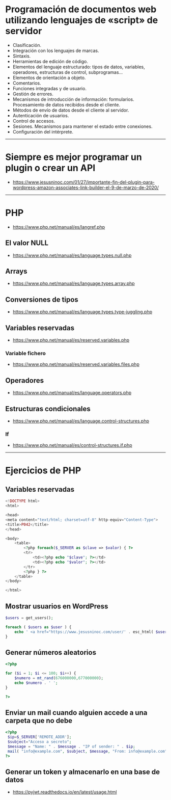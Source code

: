 # Programación de documentos web utilizando lenguajes de «script» de servidor
- Clasificación.
- Integración con los lenguajes de marcas.
- Sintaxis.
- Herramientas de edición de código.
- Elementos del lenguaje estructurado: tipos de datos, variables, operadores, estructuras de control, subprogramas…
- Elementos de orientación a objeto.
- Comentarios.
- Funciones integradas y de usuario.
- Gestión de errores.
- Mecanismos de introducción de información: formularios. Procesamiento de datos recibidos desde el cliente.
- Métodos de envío de datos desde el cliente al servidor.
- Autenticación de usuarios.
- Control de accesos.
- Sesiones. Mecanismos para mantener el estado entre conexiones.
- Configuración del intérprete.

----------------

# Siempre es mejor programar un plugin o crear un API
* https://www.jesusninoc.com/01/27/importante-fin-del-plugin-para-wordpress-amazon-associates-link-builder-el-9-de-marzo-de-2020/

----------------

# PHP
* https://www.php.net/manual/es/langref.php

## El valor NULL
* https://www.php.net/manual/es/language.types.null.php

## Arrays
* https://www.php.net/manual/es/language.types.array.php

## Conversiones de tipos
* https://www.php.net/manual/es/language.types.type-juggling.php

## Variables reservadas
* https://www.php.net/manual/es/reserved.variables.php

### Variable fichero
* https://www.php.net/manual/es/reserved.variables.files.php

## Operadores
* https://www.php.net/manual/es/language.operators.php

## Estructuras condicionales
* https://www.php.net/manual/es/language.control-structures.php

### If
* https://www.php.net/manual/es/control-structures.if.php

----------------

# Ejercicios de PHP

## Variables reservadas
```PHP
<!DOCTYPE html>
<html>

<head>
<meta content="text/html; charset=utf-8" http-equiv="Content-Type">
<title>P042</title>
</head>

<body>
	<table>
		<?php foreach($_SERVER as $clave => $valor) { ?>
		<tr>
			<td><?php echo "$clave"; ?></td>
			<td><?php echo "$valor"; ?></td>
		</tr>
		<?php } ?>
	</table>
</body>

</html>
```

## Mostrar usuarios en WordPress
```PHP			
$users = get_users();

foreach ( $users as $user ) {
    echo ' <a href="https://www.jesusninoc.com/user/' . esc_html( $user->display_name )  . '" target="_blank">' . esc_html( $user->display_name )  . '</a>';
}
```

## Generar números aleatorios
```PHP			
<?php

for ($i = 1; $i <= 100; $i++) {
	$numero = mt_rand(676000000,677000000);
	echo $numero . ' ';
}

?>
```

## Enviar un mail cuando alguien accede a una carpeta que no debe
```PHP
<?php
 $ip=$_SERVER['REMOTE_ADDR'];
 $subject="Acceso a secreto";
 $message = "Name: " . $message . "IP of sender: " . $ip;
 mail( "info@example.com", $subject, $message, "From: info@example.com" );
?>
```

## Generar un token y almacenarlo en una base de datos
* https://pyjwt.readthedocs.io/en/latest/usage.html
